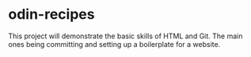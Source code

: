 # odin-recipes
This project will demonstrate the basic skills of HTML and Git.
The main ones being committing and setting up a boilerplate for a website.